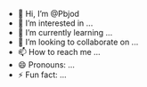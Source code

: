 - 👋 Hi, I’m @Pbjod
- 👀 I’m interested in ...
- 🌱 I’m currently learning ...
- 💞️ I’m looking to collaborate on ...
- 📫 How to reach me ...
- 😄 Pronouns: ...
- ⚡ Fun fact: ...

<!---
Pbjod/Pbjod is a ✨ special ✨ repository because its `README.md` (this file) appears on your GitHub profile.
You can click the Preview link to take a look at your changes.
--->
